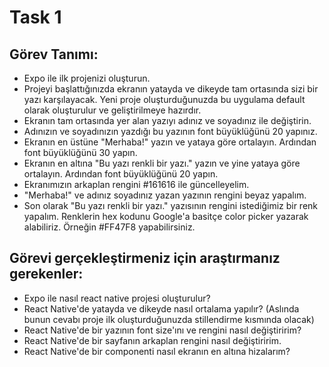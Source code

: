 # Task 1

## Görev Tanımı:

- Expo ile ilk projenizi oluşturun.
- Projeyi başlattığınızda ekranın yatayda ve dikeyde tam ortasında sizi bir yazı karşılayacak. Yeni proje oluşturduğunuzda bu uygulama default olarak oluşturulur ve geliştirilmeye hazırdır.
- Ekranın tam ortasında yer alan yazıyı adınız ve soyadınız ile değiştirin.
- Adınızın ve soyadınızın yazdığı bu yazının font büyüklüğünü 20 yapınız.
- Ekranın en üstüne "Merhaba!" yazın ve yataya göre ortalayın. Ardından font büyüklüğünü 30 yapın.
- Ekranın en altına "Bu yazı renkli bir yazı." yazın ve yine yataya göre ortalayın. Ardından font büyüklüğünü 20 yapın.
- Ekranımızın arkaplan rengini #161616 ile güncelleyelim.
- "Merhaba!" ve adınız soyadınız yazan yazının rengini beyaz yapalım.
- Son olarak "Bu yazı renkli bir yazı." yazısının rengini istediğimiz bir renk yapalım. Renklerin hex kodunu Google'a basitçe color picker yazarak alabiliriz. Örneğin #FF47F8 yapabilirsiniz.

## Görevi gerçekleştirmeniz için araştırmanız gerekenler:

- Expo ile nasıl react native projesi oluşturulur?
- React Native'de yatayda ve dikeyde nasıl ortalama yapılır? (Aslında bunun cevabı proje ilk oluşturduğunuzda stillendirme kısmında olacak)
- React Native'de bir yazının font size'ını ve rengini nasıl değiştiririm?
- React Native'de bir sayfanın arkaplan rengini nasıl değiştiririm.
- React Native'de bir componenti nasıl ekranın en altına hizalarım?
